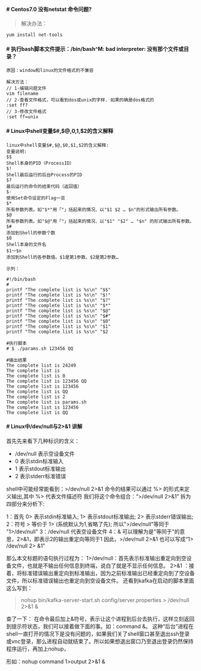 #### # Centos7.0 没有netstat 命令问题?

> 解决办法：

```
yum install net-tools 
```



#### # 执行bash脚本文件提示：/bin/bash^M: bad interpreter: 没有那个文件或目录？

```
原因：window和linux的文件格式的不兼容

解决方法：
// 1-编辑问题文件
vim filename
// 2-查看文件格式，可以看到dos或unix的字样. 如果的确是dos格式的
:set ff? 
// 3-修改文件格式
:set ff=unix
```



#### # Linux中shell变量$#,$@,$0,$1,$2的含义解释

```
linux中shell变量$#,$@,$0,$1,$2的含义解释: 
变量说明: 
$$ 
Shell本身的PID（ProcessID） 
$! 
Shell最后运行的后台Process的PID 
$? 
最后运行的命令的结束代码（返回值） 
$- 
使用Set命令设定的Flag一览 
$* 
所有参数列表。如"$*"用「"」括起来的情况、以"$1 $2 … $n"的形式输出所有参数。 
$@ 
所有参数列表。如"$@"用「"」括起来的情况、以"$1" "$2" … "$n" 的形式输出所有参数。 
$# 
添加到Shell的参数个数 
$0 
Shell本身的文件名 
$1～$n 
添加到Shell的各参数值。$1是第1参数、$2是第2参数…

示列：

#!/bin/bash
#
printf "The complete list is %s\n" "$$"
printf "The complete list is %s\n" "$!"
printf "The complete list is %s\n" "$?"
printf "The complete list is %s\n" "$*"
printf "The complete list is %s\n" "$@"
printf "The complete list is %s\n" "$#"
printf "The complete list is %s\n" "$0"
printf "The complete list is %s\n" "$1"
printf "The complete list is %s\n" "$2

#执行脚本
# $ ./params.sh 123456 QQ

#输出结果
The complete list is 24249
The complete list is
The complete list is 0
The complete list is 123456 QQ
The complete list is 123456
The complete list is QQ
The complete list is 2
The complete list is params.sh
The complete list is 123456
The complete list is QQ
```



#### # Linux中/dev/null与2>&1 讲解

首先先来看下几种标识的含义：

- /dev/null 表示空设备文件
- 0 表示stdin标准输入
- 1 表示stdout标准输出
- 2 表示stderr标准错误

shell中可能经常能看到：>/dev/null  2>&1
命令的结果可以通过 %> 的形式来定义输出,其中 %> 代表文件描述符
我们将这个命令组合：“>/dev/null 2>&1”  拆为四部分来分析下:

1：首先 0> 表示stdin标准输入; 1> 表示stdout标准输出; 2> 表示stderr错误输出;
2：符号 >  等价于 1> (系统默认为1,省略了先); 所以">/dev/null"等同于 "1>/dev/null"
3：/dev/null 代表空设备文件
4：& 可以理解为是"等同于"的意思，2>&1，即表示2的输出重定向等同于1
因此，>/dev/null 2>&1 也可以写成“1> /dev/null 2> &1”

那么本文标题的语句执行过程为：
1>/dev/null：首先表示标准输出重定向到空设备文件，也就是不输出任何信息到终端，说白了就是不显示任何信息。
2>&1 ：接着，将标准错误输出重定向到标准输出，因为之前标准输出已经重定向到了空设备文件，所以标准错误输出也重定向到空设备文件。
还看到kafka在启动的脚本里面这么写到：

> nohup bin/kafka-server-start.sh config/server.properties  > /dev/null 2>&1 &

查了一下：
在命令最后加上&符号，表示让这个进程到后台去执行，这样立刻返回到提示符状态，我们可以接着做下面的事。如：command &。
这种“后台”进程在shell一直打开的情况下是没有问题的，如果我们关了shell窗口甚至退出ssh登录或vnc登录，那么进程自动就结束了。所以如果想退出窗口乃至退出登录仍然保持程序运行，再加上nohup，

形如：nohup command 1>output 2>&1 &